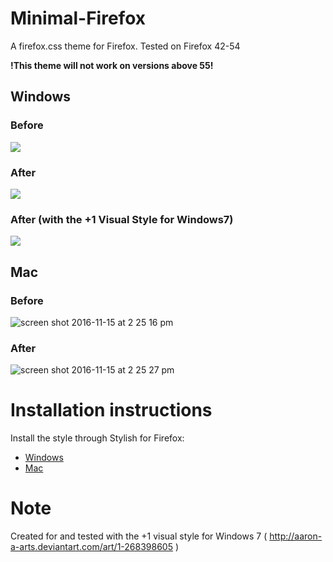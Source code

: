 # Minimal-Firefox

A firefox.css theme for Firefox. Tested on Firefox 42-54

**!This theme will not work on versions above 55!**

## Windows
### Before

<img src="https://cloud.githubusercontent.com/assets/3892772/5289007/3d99d436-7b08-11e4-8876-8a855acf3b61.png"/>

### After

<img src="https://cloud.githubusercontent.com/assets/3892772/8137189/7d9924f4-110f-11e5-85ce-356ef81d20c5.png"/>

### After (with the +1 Visual Style for Windows7)
<img src="https://cloud.githubusercontent.com/assets/3892772/9837430/aaa0004e-5a0c-11e5-96e1-989cbc867b29.png"/>

## Mac
### Before
![screen shot 2016-11-15 at 2 25 16 pm](https://cloud.githubusercontent.com/assets/3892772/20320588/525af764-ab40-11e6-81e3-459a288a17b4.png)

### After
![screen shot 2016-11-15 at 2 25 27 pm](https://cloud.githubusercontent.com/assets/3892772/20320589/52616bf8-ab40-11e6-8862-e87cd6489087.png)


Installation instructions
================
Install the style through  Stylish for Firefox:
* [Windows](http://userstyles.org/styles/100138/minimal-firefox)
* [Mac](https://userstyles.org/styles/135227/minimal-firefox-mac)

Note
================
Created for and tested with the +1 visual style for Windows 7 ( http://aaron-a-arts.deviantart.com/art/1-268398605 )
